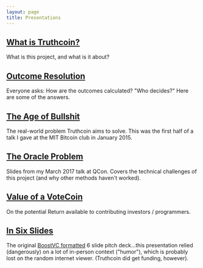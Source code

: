 ```yaml
---
layout: page
title: Presentations
---
```




## [What is Truthcoin?](what-is-truthcoin.pdf)

What is this project, and what is it about?


## [Outcome Resolution](truthcoin-outcomes.pdf)

Everyone asks: How are the outcomes calculated? "Who decides?" Here are some of the answers.

## [The Age of Bullshit](info-problems.pdf)

The real-world problem Truthcoin aims to solve. This was the first half of a talk I gave at the MIT Bitcoin club in January 2015.

## [The Oracle Problem](https://qconlondon.com/london-2017/system/files/presentation-slides/qcon_slides_-_paul_sztorc.pdf)

Slides from my March 2017 talk at QCon. Covers the technical challenges of this project (and why other methods haven't worked).


## [Value of a VoteCoin](hivemind-valuable.pdf)

On the potential Return available to contributing investors / programmers.

<!--


This presentation is confusing way more people than it is helping.

## [Initial Coin Allocations](initial-coin-allocations.pdf)

Who is getting the first Truthcoins? Hint: probably, you!
-->

## [In Six Slides](six-slide-sprint.pdf)

The original [BoostVC formatted](https://medium.com/boost-vc/5-rules-for-the-pitch-deck-d7c7bbc3185d) 6 slide pitch deck...this  presentation relied (dangerously) on a lot of in-person context ("humor"), which is probably lost on the random internet viewer. (Truthcoin did get funding, however).